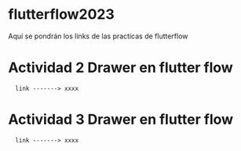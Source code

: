 # flutterflow2023
Aquí se pondrán los links de las practicas de flutterflow

# Actividad 2 Drawer en flutter flow
      link -------> xxxx

# Actividad 3 Drawer en flutter flow
      link -------> xxxx
